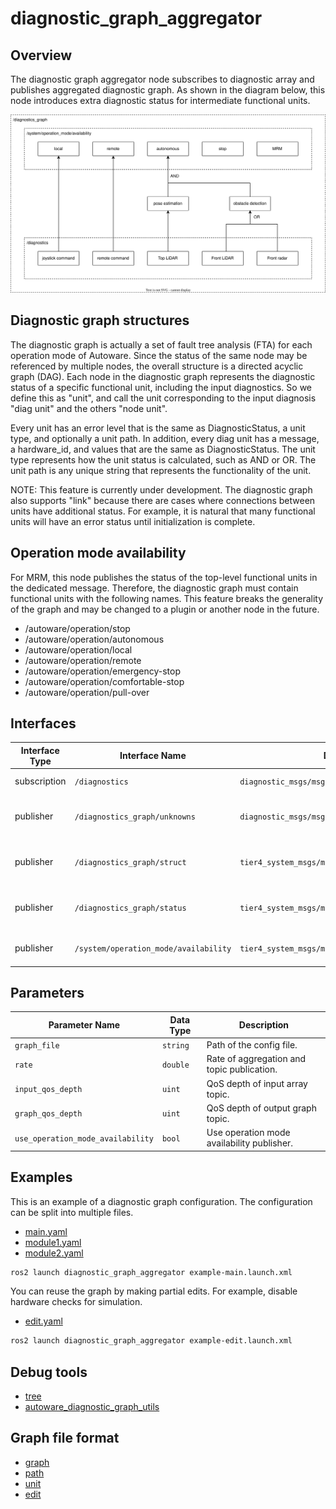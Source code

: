 # diagnostic_graph_aggregator

## Overview

The diagnostic graph aggregator node subscribes to diagnostic array and publishes aggregated diagnostic graph.
As shown in the diagram below, this node introduces extra diagnostic status for intermediate functional units.

![overview](./doc/overview.drawio.svg)

## Diagnostic graph structures

The diagnostic graph is actually a set of fault tree analysis (FTA) for each operation mode of Autoware.
Since the status of the same node may be referenced by multiple nodes, the overall structure is a directed acyclic graph (DAG).
Each node in the diagnostic graph represents the diagnostic status of a specific functional unit, including the input diagnostics.
So we define this as "unit", and call the unit corresponding to the input diagnosis "diag unit" and the others "node unit".

Every unit has an error level that is the same as DiagnosticStatus, a unit type, and optionally a unit path.
In addition, every diag unit has a message, a hardware_id, and values that are the same as DiagnosticStatus.
The unit type represents how the unit status is calculated, such as AND or OR.
The unit path is any unique string that represents the functionality of the unit.

NOTE: This feature is currently under development.
The diagnostic graph also supports "link" because there are cases where connections between units have additional status.
For example, it is natural that many functional units will have an error status until initialization is complete.

## Operation mode availability

For MRM, this node publishes the status of the top-level functional units in the dedicated message.
Therefore, the diagnostic graph must contain functional units with the following names.
This feature breaks the generality of the graph and may be changed to a plugin or another node in the future.

- /autoware/operation/stop
- /autoware/operation/autonomous
- /autoware/operation/local
- /autoware/operation/remote
- /autoware/operation/emergency-stop
- /autoware/operation/comfortable-stop
- /autoware/operation/pull-over

## Interfaces

| Interface Type | Interface Name                        | Data Type                                         | Description                        |
| -------------- | ------------------------------------- | ------------------------------------------------- | ---------------------------------- |
| subscription   | `/diagnostics`                        | `diagnostic_msgs/msg/DiagnosticArray`             | Diagnostics input.                 |
| publisher      | `/diagnostics_graph/unknowns`         | `diagnostic_msgs/msg/DiagnosticArray`             | Diagnostics not included in graph. |
| publisher      | `/diagnostics_graph/struct`           | `tier4_system_msgs/msg/DiagGraphStruct`           | Diagnostic graph (static part).    |
| publisher      | `/diagnostics_graph/status`           | `tier4_system_msgs/msg/DiagGraphStatus`           | Diagnostic graph (dynamic part).   |
| publisher      | `/system/operation_mode/availability` | `tier4_system_msgs/msg/OperationModeAvailability` | Operation mode availability.       |

## Parameters

| Parameter Name                    | Data Type | Description                                |
| --------------------------------- | --------- | ------------------------------------------ |
| `graph_file`                      | `string`  | Path of the config file.                   |
| `rate`                            | `double`  | Rate of aggregation and topic publication. |
| `input_qos_depth`                 | `uint`    | QoS depth of input array topic.            |
| `graph_qos_depth`                 | `uint`    | QoS depth of output graph topic.           |
| `use_operation_mode_availability` | `bool`    | Use operation mode availability publisher. |

## Examples

This is an example of a diagnostic graph configuration. The configuration can be split into multiple files.

- [main.yaml](./example/graph/main.yaml)
- [module1.yaml](./example/graph/module1.yaml)
- [module2.yaml](./example/graph/module2.yaml)

```bash
ros2 launch diagnostic_graph_aggregator example-main.launch.xml
```

You can reuse the graph by making partial edits. For example, disable hardware checks for simulation.

- [edit.yaml](./example/graph/edit.yaml)

```bash
ros2 launch diagnostic_graph_aggregator example-edit.launch.xml
```

## Debug tools

- [tree](./doc/tool/tree.md)
- [autoware_diagnostic_graph_utils](../autoware_diagnostic_graph_utils/README.md)

## Graph file format

- [graph](./doc/format/graph.md)
- [path](./doc/format/path.md)
- [unit](./doc/format/unit.md)
- [edit](./doc/format/edit.md)

